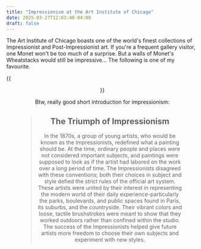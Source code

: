 ```yaml
---
title: "Impressionism at the Art Institute of Chicago"
date: 2025-03-27T12:03:48-04:00
draft: false
---
```


The Art Institute of Chicago boasts one of the world's finest collections of Impressionist and Post-Impressionist art. If you're a frequent gallery visitor, one Monet won't be too much of a surprise. But a walls of Monet's Wheatstacks would still be impressive... The following is one of my favourite.

{{<figure align="center" src="/art/monet_winter_haystack.jpeg" caption="One of Monet's 25 [Haystacks](https://en.wikipedia.org/wiki/Haystacks_(Monet_series)) painting (1888-1891)." width="100%">}}

Btw, really good short introduction for impressionism:

> ## The Triumph of Impressionism
>
> In the 1870s, a group of young artists, who would be known as the Impressionists, redefined what a painting should be. At the time, ordinary people and places were not considered important subjects, and paintings were supposed to look as if the artist had labored on the work over a long period of time. The Impressionists disagreed with these conventions; both their choices in subject and style defied the strict rules of the official art system. These artists were united by their interest in representing the modern world of their daily experience-particularly the parks, boulevards, and public spaces found in Paris, its suburbs, and the countryside. Their vibrant colors and loose, tactile brushstrokes were meant to show that they worked outdoors rather than confined within the studio. The success of the Impressionists helped give future artists more freedom to choose their own subjects and experiment with new styles.



